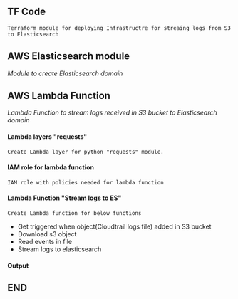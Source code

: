 ## TF Code
 `Terraform module for deploying Infrastructre for streaing logs from S3 to Elasticsearch`

## AWS Elasticsearch module
*Module to create Elasticsearch domain*

## AWS Lambda Function
*Lambda Function to stream logs received in S3 bucket to Elasticsearch domain*

#### Lambda layers "requests"
`Create Lambda layer for python "requests" module.`

#### IAM role for lambda function
`IAM role with policies needed for lambda function`

#### Lambda Function "Stream logs to ES"
`Create Lambda function for below functions`
- Get triggered when object(Cloudtrail logs file) added in S3 bucket
- Download s3 object
- Read events in file
- Stream logs to elasticsearch

#### Output 

## END 
